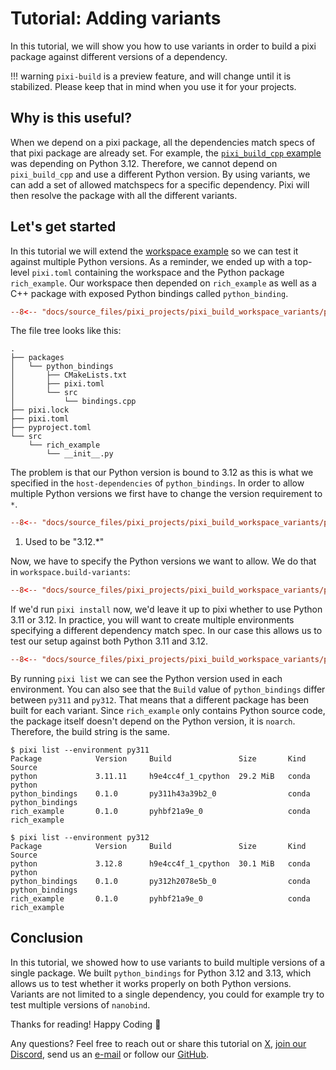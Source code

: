 # Tutorial: Adding variants

In this tutorial, we will show you how to use variants in order to build a pixi package against different versions of a dependency.

!!! warning
    `pixi-build` is a preview feature, and will change until it is stabilized.
    Please keep that in mind when you use it for your projects.

## Why is this useful?

When we depend on a pixi package, all the dependencies match specs of that pixi package are already set.
For example, the [`pixi_build_cpp` example](cpp.md) was depending on Python 3.12.
Therefore, we cannot depend on `pixi_build_cpp` and use a different Python version.
By using variants, we can add a set of allowed matchspecs for a specific dependency.
Pixi will then resolve the package with all the different variants.

## Let's get started

In this tutorial we will extend the [workspace example](workspace.md) so we can test it against multiple Python versions.
As a reminder, we ended up with a top-level `pixi.toml` containing the workspace and the Python package `rich_example`.
Our workspace then depended on `rich_example` as well as a C++ package with exposed Python bindings called `python_binding`.

```toml title="pixi.toml"
--8<-- "docs/source_files/pixi_projects/pixi_build_workspace_variants/pixi.toml:dependencies"
```

The file tree looks like this:

```shell
.
├── packages
│   └── python_bindings
│       ├── CMakeLists.txt
│       ├── pixi.toml
│       └── src
│           └── bindings.cpp
├── pixi.lock
├── pixi.toml
├── pyproject.toml
└── src
    └── rich_example
        └── __init__.py
```

The problem is that our Python version is bound to 3.12 as this is what we specified in the `host-dependencies` of `python_bindings`.
In order to allow multiple Python versions we first have to change the version requirement to `*`.

```toml title="packages/python_bindings/pixi.toml" hl_lines="4"
--8<-- "docs/source_files/pixi_projects/pixi_build_workspace_variants/packages/python_bindings/pixi.toml:host-dependencies"
```

1. Used to be "3.12.*"

Now, we have to specify the Python versions we want to allow.
We do that in `workspace.build-variants`:

```toml title="pixi.toml"
--8<-- "docs/source_files/pixi_projects/pixi_build_workspace_variants/pixi.toml:variants"
```

If we'd run `pixi install` now, we'd leave it up to pixi whether to use Python 3.11 or 3.12.
In practice, you will want to create multiple environments specifying a different dependency match spec.
In our case this allows us to test our setup against both Python 3.11 and 3.12.


```toml title="pixi.toml"
--8<-- "docs/source_files/pixi_projects/pixi_build_workspace_variants/pixi.toml:environments"
```

By running `pixi list` we can see the Python version used in each environment.
You can also see that the `Build` value of `python_bindings` differ between `py311` and `py312`.
That means that a different package has been built for each variant.
Since `rich_example` only contains Python source code, the package itself doesn't depend on the Python version, it is `noarch`.
Therefore, the build string is the same.


```pwsh
$ pixi list --environment py311
Package            Version     Build               Size       Kind   Source
python             3.11.11     h9e4cc4f_1_cpython  29.2 MiB   conda  python
python_bindings    0.1.0       py311h43a39b2_0                conda  python_bindings
rich_example       0.1.0       pyhbf21a9e_0                   conda  rich_example
```

```pwsh
$ pixi list --environment py312
Package            Version     Build               Size       Kind   Source
python             3.12.8      h9e4cc4f_1_cpython  30.1 MiB   conda  python
python_bindings    0.1.0       py312h2078e5b_0                conda  python_bindings
rich_example       0.1.0       pyhbf21a9e_0                   conda  rich_example
```


## Conclusion

In this tutorial, we showed how to use variants to build multiple versions of a single package.
We built `python_bindings` for Python 3.12 and 3.13, which allows us to test whether it works properly on both Python versions.
Variants are not limited to a single dependency, you could for example try to test multiple versions of `nanobind`.

Thanks for reading! Happy Coding 🚀

Any questions? Feel free to reach out or share this tutorial on [X](https://twitter.com/prefix_dev), [join our Discord](https://discord.gg/kKV8ZxyzY4), send us an [e-mail](mailto:hi@prefix.dev) or follow our [GitHub](https://github.com/prefix-dev).
